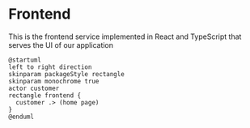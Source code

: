 # Frontend

This is the frontend service implemented in React and TypeScript that serves the UI of our application

```plantuml
@startuml
left to right direction
skinparam packageStyle rectangle
skinparam monochrome true
actor customer
rectangle frontend {
  customer .> (home page)
}
@enduml
```